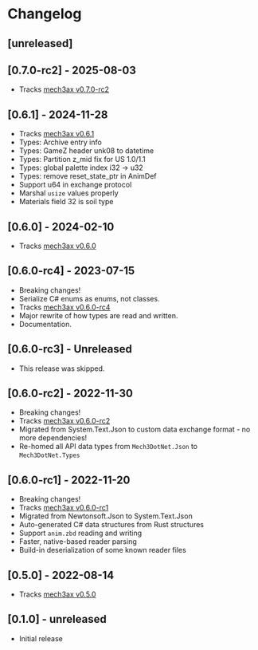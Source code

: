 # Changelog

## [unreleased]

## [0.7.0-rc2] - 2025-08-03

* Tracks [mech3ax v0.7.0-rc2](https://github.com/TerranMechworks/mech3ax/releases/tag/v0.7.0-rc2)

## [0.6.1] - 2024-11-28

* Tracks [mech3ax v0.6.1](https://github.com/TerranMechworks/mech3ax/releases/tag/v0.6.1)
* Types: Archive entry info
* Types: GameZ header unk08 to datetime
* Types: Partition z_mid fix for US 1.0/1.1
* Types: global palette index i32 -> u32
* Types: remove reset_state_ptr in AnimDef
* Support u64 in exchange protocol
* Marshal `usize` values properly
* Materials field 32 is soil type

## [0.6.0] - 2024-02-10

* Tracks [mech3ax v0.6.0](https://github.com/TerranMechworks/mech3ax/releases/tag/v0.6.0)

## [0.6.0-rc4] - 2023-07-15

* Breaking changes!
* Serialize C# enums as enums, not classes.
* Tracks [mech3ax v0.6.0-rc4](https://github.com/TerranMechworks/mech3ax/releases/tag/v0.6.0-rc4)
* Major rewrite of how types are read and written.
* Documentation.

## [0.6.0-rc3] - Unreleased

* This release was skipped.

## [0.6.0-rc2] - 2022-11-30

* Breaking changes!
* Tracks [mech3ax v0.6.0-rc2](https://github.com/TerranMechworks/mech3ax/releases/tag/v0.6.0-rc2)
* Migrated from System.Text.Json to custom data exchange format - no more dependencies!
* Re-homed all API data types from `Mech3DotNet.Json` to `Mech3DotNet.Types`

## [0.6.0-rc1] - 2022-11-20

* Breaking changes!
* Tracks [mech3ax v0.6.0-rc1](https://github.com/TerranMechworks/mech3ax/releases/tag/v0.6.0-rc1)
* Migrated from Newtonsoft.Json to System.Text.Json
* Auto-generated C# data structures from Rust structures
* Support `anim.zbd` reading and writing
* Faster, native-based reader parsing
* Build-in deserialization of some known reader files

## [0.5.0] - 2022-08-14

* Tracks [mech3ax v0.5.0](https://github.com/TerranMechworks/mech3ax/releases/tag/v0.5.0)

## [0.1.0] - unreleased

* Initial release
